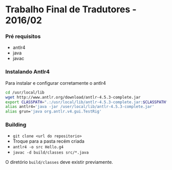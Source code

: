 # Trabalho Final de Tradutores - 2016/02

### Pré requisitos
* antlr4
* java
* javac

### Instalando Antlr4
Para instalar e configurar corretamente o antlr4

```bash
cd /usr/local/lib
wget http://www.antlr.org/download/antlr-4.5.3-complete.jar
export CLASSPATH=".:/usr/local/lib/antlr-4.5.3-complete.jar:$CLASSPATH"
alias antlr4='java -jar /user/local/lib/antlr-4.5.3-complete.jar'
alias grun='java org.antlr.v4.gui.TestRig'
```

### Building
* `git clone <url do repositorio>`
* Troque para a pasta recém criada
* `antlr4 -o src Hello.g4`
* `javac -d build/classes src/*.java`

O diretório `build/classes` deve existir previamente.
